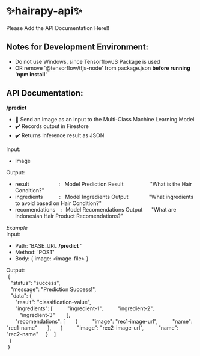 ﻿# ✨hairapy-api✨

Please Add the API Documentation Here!!

## Notes for Development Environment:

- Do not use Windows, since TensorflowJS Package is used
- OR remove '@tensorflow/tfjs-node' from package.json
  **before running 'npm install'**

## API Documentation:

**/predict**

- 🔴 Send an Image as an Input to the Multi-Class Machine Learning Model
- ✔️ Records output in Firestore
- ✔️ Returns Inference result as JSON

Input:

- Image

Output:

- result&nbsp;&nbsp;&nbsp;&nbsp;&nbsp;&nbsp;&nbsp;&nbsp;&nbsp;&nbsp;&nbsp;&nbsp;&nbsp;&nbsp;&nbsp;&nbsp;&nbsp;&nbsp;&nbsp;&nbsp;:&nbsp;&nbsp;&nbsp;Model Prediction Result&nbsp;&nbsp;&nbsp;&nbsp;&nbsp;&nbsp;&nbsp;&nbsp;&nbsp;&nbsp;&nbsp;&nbsp;&nbsp;&nbsp;&nbsp;&nbsp;&nbsp;&nbsp;"What is the Hair Condition?"
- ingredients&nbsp;&nbsp;&nbsp;&nbsp;&nbsp;&nbsp;&nbsp;&nbsp;&nbsp;&nbsp;&nbsp;:&nbsp;&nbsp;&nbsp;Model Ingredients Output&nbsp;&nbsp;&nbsp;&nbsp;&nbsp;&nbsp;&nbsp;&nbsp;&nbsp;&nbsp;&nbsp;&nbsp;&nbsp;&nbsp;"What ingredients to avoid based on Hair Condition?"
- recomendations&nbsp;&nbsp;&nbsp;&nbsp;:&nbsp;&nbsp;Model Recomendations Output&nbsp;&nbsp;&nbsp;&nbsp;&nbsp;&nbsp;"What are Indonesian Hair Product Recomendations?"

_Example_  
Input:

- Path: 'BASE_URL
  **/predict**
  '
- Method: 'POST'
- Body: { image: \<image-file\> }

Output:  
&nbsp;{  
&nbsp;&nbsp;&nbsp;"status": "success",  
&nbsp;&nbsp;&nbsp;"message": "Prediction Success!",  
&nbsp;&nbsp;&nbsp;"data": {  
&nbsp;&nbsp;&nbsp;&nbsp;&nbsp;&nbsp;"result": "classification-value",  
&nbsp;&nbsp;&nbsp;&nbsp;&nbsp;&nbsp;"ingredients": [
&nbsp;&nbsp;&nbsp;&nbsp;&nbsp;&nbsp;&nbsp;&nbsp;&nbsp;"ingredient-1",
&nbsp;&nbsp;&nbsp;&nbsp;&nbsp;&nbsp;&nbsp;&nbsp;&nbsp;"ingredient-2",
&nbsp;&nbsp;&nbsp;&nbsp;&nbsp;&nbsp;&nbsp;&nbsp;&nbsp;"ingredient-3"
&nbsp;&nbsp;&nbsp;&nbsp;&nbsp;&nbsp;&nbsp;],  
&nbsp;&nbsp;&nbsp;&nbsp;&nbsp;&nbsp;"recomendations": [
&nbsp;&nbsp;&nbsp;&nbsp;&nbsp;&nbsp;{
&nbsp;&nbsp;&nbsp;&nbsp;&nbsp;&nbsp;&nbsp;&nbsp;&nbsp;"image": "rec1-image-url",
&nbsp;&nbsp;&nbsp;&nbsp;&nbsp;&nbsp;&nbsp;&nbsp;&nbsp;"name": "rec1-name"
&nbsp;&nbsp;&nbsp;&nbsp;&nbsp;&nbsp;},
&nbsp;&nbsp;&nbsp;&nbsp;&nbsp;{
&nbsp;&nbsp;&nbsp;&nbsp;&nbsp;&nbsp;&nbsp;&nbsp;&nbsp;"image": "rec2-image-url",
&nbsp;&nbsp;&nbsp;&nbsp;&nbsp;&nbsp;&nbsp;&nbsp;&nbsp;"name": "rec2-name"
&nbsp;&nbsp;&nbsp;&nbsp;}
&nbsp;&nbsp;&nbsp;]  
&nbsp;&nbsp;}  
&nbsp;}
